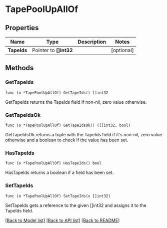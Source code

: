 # TapePoolUpAllOf

## Properties

Name | Type | Description | Notes
------------ | ------------- | ------------- | -------------
**TapeIds** | Pointer to **[]int32** |  | [optional] 

## Methods

### GetTapeIds

`func (o *TapePoolUpAllOf) GetTapeIds() []int32`

GetTapeIds returns the TapeIds field if non-nil, zero value otherwise.

### GetTapeIdsOk

`func (o *TapePoolUpAllOf) GetTapeIdsOk() ([]int32, bool)`

GetTapeIdsOk returns a tuple with the TapeIds field if it's non-nil, zero value otherwise
and a boolean to check if the value has been set.

### HasTapeIds

`func (o *TapePoolUpAllOf) HasTapeIds() bool`

HasTapeIds returns a boolean if a field has been set.

### SetTapeIds

`func (o *TapePoolUpAllOf) SetTapeIds(v []int32)`

SetTapeIds gets a reference to the given []int32 and assigns it to the TapeIds field.


[[Back to Model list]](../README.md#documentation-for-models) [[Back to API list]](../README.md#documentation-for-api-endpoints) [[Back to README]](../README.md)


